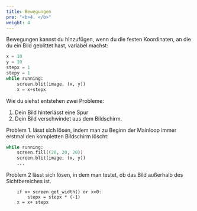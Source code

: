 ```yaml
---
title: Bewegungen
pre: "<b>4. </b>"
weight: 4
---
```



Bewegungen kannst du hinzufügen, wenn du die festen Koordinaten, an die du ein Bild geblittet hast, variabel machst:

```python
x = 10
y = 10
stepx = 1
stepy = 1
while running:
    screen.blit(image, (x, y))
    x = x+stepx
``` 

Wie du siehst entstehen zwei Probleme:

1. Dein Bild hinterlässt eine Spur
2. Dein Bild verschwindet aus dem Bildschirm.

Problem 1. lässt sich lösen, indem man zu Beginn der Mainloop immer erstmal den kompletten Bildschirm löscht:

```python
while running:
    screen.fill((20, 20, 20))
    screen.blit(image, (x, y))
    ...
```
Problem 2 lässt sich lösen, in dem man testet, ob das Bild außerhalb des Sichtbereiches ist.

```
    if x> screen.get_width() or x<0:
        stepx = stepx * (-1)
    x = x+ stepx
```

